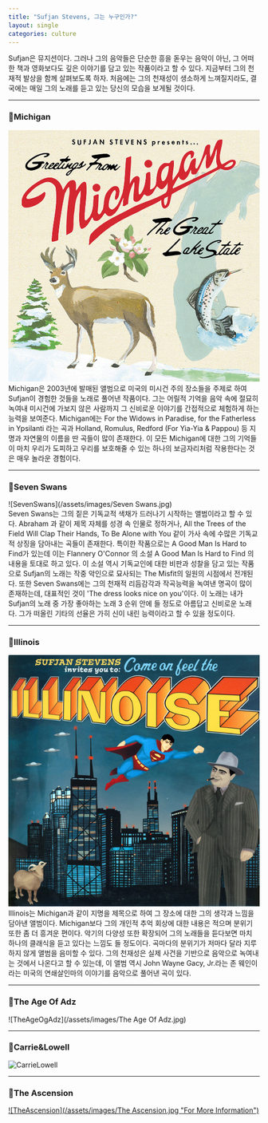 ```yaml
---
title: "Sufjan Stevens, 그는 누구인가?"
layout: single
categories: culture  
---
```


Sufjan은 뮤지션이다. 그러나 그의 음악들은 단순한 흥을 돋우는 음악이 아닌, 그 어떠한 책과 영화보다도 깊은 이야기를 담고 있는 작품이라고 할 수 있다. 지금부터 그의 천재적 발상을 함께 살펴보도록 하자. 처음에는 그의 천재성이 생소하게 느껴질지라도, 결국에는 매일 그의 노래를 듣고 있는 당신의 모습을 보게될 것이다. 

---

### 🚀Michigan

![Michigan](/assets/images/michigan.jpg)  
Michigan은 2003년에 발매된 앨범으로 미국의 미시건 주의 장소들을 주제로 하여 Sufjan이 경험한 것들을 노래로 풀어낸 작품이다. 그는 어릴적 기억을 음악 속에 절묘히 녹여내 미시건에 가보지 않은 사람까지 그 신비로운 이야기를 간접적으로 체험하게 하는 능력을 보여준다. Michigan에는 For the Widows in Paradise, for the Fatherless in Ypsilanti 라는 곡과 Holland, Romulus, Redford (For Yia-Yia & Pappou) 등 지명과 자연물의 이름을 딴 곡들이 많이 존재한다. 이 모든 Michigan에 대한 그의 기억들이 마치 우리가 도피하고 우리를 보호해줄 수 있는 하나의 보금자리처럼 작용한다는 것은 매우 놀라운 경험이다. 

---

### 🚀Seven Swans

![SevenSwans](/assets/images/Seven Swans.jpg)  
Seven Swans는 그의 짙은 기독교적 색채가 드러나기 시작하는 앨범이라고 할 수 있다. Abraham 과 같이 제목 자체를 성경 속 인물로 정하거나, All the Trees of the Field Will Clap Their Hands, To Be Alone with You 같이 가사 속에 수많은 기독교적 상징을 담아내는 곡들이 존재한다. 특이한 작품으로는 A Good Man Is Hard to Find가 있는데 이는 Flannery O'Connor 의 소설 A Good Man Is Hard to Find 의 내용을 토대로 하고 있다. 이 소설 역시 기독교인에 대한 비판과 성찰을 담고 있는 작품으로 Sufjan의 노래는 작중 악인으로 묘사되는 The Misfit의 일원의 시점에서 전개된다.
또한 Seven Swans에는 그의 천재적 리듬감각과 작곡능력을 녹여낸 명곡이 많이 존재하는데, 대표적인 것이 'The dress looks nice on you'이다. 이 노래는 내가 Sufjan의 노래 중 가장 좋아하는 노래 3 순위 안에 들 정도로 아름답고 신비로운 노래다. 그가 떠올린 기타의 선율은 가히 신이 내린 능력이라고 할 수 있을 정도이다.

---

### 🚀Illinois

![illinois](/assets/images/illinois.jpg)  
Illinois는 Michigan과 같이 지명을 제목으로 하여 그 장소에 대한 그의 생각과 느낌을 담아낸 앨범이다. Michigan보다 그의 개인적 추억 회상에 대한 내용은 적으며 분위기 또한 좀 더 흥겨운 편이다. 악기의 다양성 또한 확장되어 그의 노래들을 듣다보면 마치 하나의 클래식을 듣고 있다는 느낌도 들 정도이다. 곡마다의 분위기가 저마다 달라 지루하지 않게 앨범을 음미할 수 있다. 그의 천재성은 실제 사건을 기반으로 음악으로 녹여내는 것에서 나온다고 할 수 있는데, 이 앨범 역시 John Wayne Gacy, Jr.라는 존 웨인이라는 미국의 연쇄살인마의 이야기를 음악으로 풀어낸 곡이 있다.

---

### 🚀The Age Of Adz

![TheAgeOgAdz](/assets/images/The Age Of Adz.jpg)

---

### 🚀Carrie&Lowell

![CarrieLowell][CarrieLowellAlbum]  

[CarrieLowellAlbum]: https://upload.wikimedia.org/wikipedia/en/thumb/e/ec/Sufjan_Stevens_-_Carrie_%26_Lowell.jpg/220px-Sufjan_Stevens_-_Carrie_%26_Lowell.jpg

---

### 🚀The Ascension

[![TheAscension](/assets/images/The Ascension.jpg "For More Information")](https://en.wikipedia.org/wiki/The_Ascension_(Sufjan_Stevens_album))
